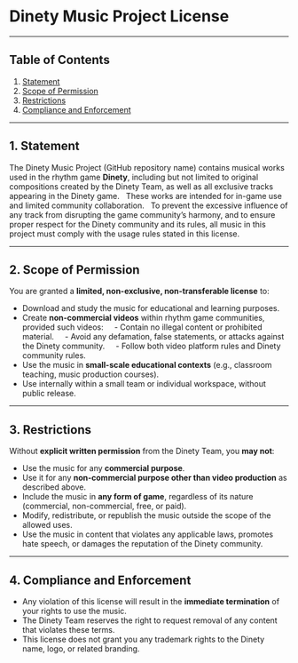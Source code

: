# Dinety Music Project License  

---

## Table of Contents
1. [Statement](#1-statement)
2. [Scope of Permission](#2-scope-of-permission)
3. [Restrictions](#3-restrictions)
4. [Compliance and Enforcement](#4-compliance-and-enforcement)


---

## 1. Statement  
The Dinety Music Project (GitHub repository name) contains musical works used in the rhythm game **Dinety**, including but not limited to original compositions created by the Dinety Team, as well as all exclusive tracks appearing in the Dinety game.  
These works are intended for in-game use and limited community collaboration.  
To prevent the excessive influence of any track from disrupting the game community’s harmony, and to ensure proper respect for the Dinety community and its rules, all music in this project must comply with the usage rules stated in this license.

---

## 2. Scope of Permission  
You are granted a **limited, non-exclusive, non-transferable license** to:  
- Download and study the music for educational and learning purposes.  
- Create **non-commercial videos** within rhythm game communities, provided such videos:  
  - Contain no illegal content or prohibited material.  
  - Avoid any defamation, false statements, or attacks against the Dinety community.  
  - Follow both video platform rules and Dinety community rules.  
- Use the music in **small-scale educational contexts** (e.g., classroom teaching, music production courses).  
- Use internally within a small team or individual workspace, without public release.  

---

## 3. Restrictions  
Without **explicit written permission** from the Dinety Team, you **may not**:  
- Use the music for any **commercial purpose**.  
- Use it for any **non-commercial purpose other than video production** as described above.  
- Include the music in **any form of game**, regardless of its nature (commercial, non-commercial, free, or paid).  
- Modify, redistribute, or republish the music outside the scope of the allowed uses.  
- Use the music in content that violates any applicable laws, promotes hate speech, or damages the reputation of the Dinety community.  

---

## 4. Compliance and Enforcement  
- Any violation of this license will result in the **immediate termination** of your rights to use the music.  
- The Dinety Team reserves the right to request removal of any content that violates these terms.  
- This license does not grant you any trademark rights to the Dinety name, logo, or related branding.  
